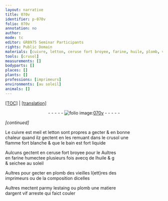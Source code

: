 ```yaml
---
layout: narrative
title: 070v
identifier: p-070v
folio: 070v
annotation: no
author:
mode: tc
editor: GR8975 Seminar Participants
rights: Public Domain
materials: [cuivre, letton, ceruse fort broyee, farine, huile, plomb, vieilles l{ett}res des imprimeurs, composition dicelles, estaing, argent vif]
tools: [crusol]
measurements: []
bodyparts: []
places: []
plants: []
professions: [imprimeurs]
environments: [au soleil]
animals: []
---
```


<p><a href="{{ site.baseurl }}/diplomatic/" target="_blank">[TOC]</a> | <a href="{{ site.baseurl }}/texts/p-070v_tl/">[translation]</a></p><div class="folio" align="center">- - - - - <a href="http://gallica.bnf.fr/ark:/12148/btv1b10500001g/f146.image" target="_blank"><img src="https://cu-mkp.github.io/2017-workshop-edition/assets/photo-icon.png" alt="folio image: " style="display:inline-block; margin-bottom:-3px;"/>070v</a> - - - - - </div>  
 
*[continued]*
  
Le <span class="m">cuivre</span> <span class="del">est meil</span> et <span class="m">letton</span> sont propres a gecter & en bonne<br/> chaleur quand ilz gectent en les remuant dans le <span class="tl">crusol</span> une<br/> flamme fort blanche & que le bain est fort liquide
 
Aulcuns gectent en <span class="m">ceruse fort broyee</span> <span class="del">pour le</span> Aultres<br/> en <span class="m">farine</span> humectee plusieurs fois avecq de l<span class="m">huile</span> <span class="del">& g</span><br/> & seichee <span class="env">au soleil</span>
 
Aultres pour gecter en <span class="m">plomb</span> des <span class="m">vieilles l{ett}res des<br/> <span class="pro">imprimeurs</span></span> ou de la <span class="m">composition dicelles</span>
 
Aultres mectent parmy l<span class="m">estaing</span> ou <span class="m">plomb</span> une matiere<br/> d<span class="m">argent vif</span> arreste qui faict couler
 
